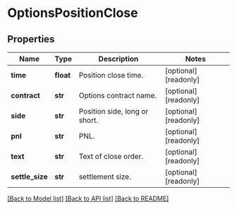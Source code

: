 # OptionsPositionClose

## Properties
Name | Type | Description | Notes
------------ | ------------- | ------------- | -------------
**time** | **float** | Position close time. | [optional] [readonly] 
**contract** | **str** | Options contract name. | [optional] [readonly] 
**side** | **str** | Position side, long or short. | [optional] [readonly] 
**pnl** | **str** | PNL. | [optional] [readonly] 
**text** | **str** | Text of close order. | [optional] [readonly] 
**settle_size** | **str** | settlement size. | [optional] [readonly] 

[[Back to Model list]](../README.md#documentation-for-models) [[Back to API list]](../README.md#documentation-for-api-endpoints) [[Back to README]](../README.md)


